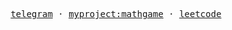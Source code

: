 <p align="center">
  <samp>
    <a href="https://t.me/Bermingherm">telegram</a> ·
    <a href="https://math-game-sepia.vercel.app/">myproject:mathgame</a> ·
    <a href="https://leetcode.com/Derus15/">leetcode</a>
  </samp>
</p>
